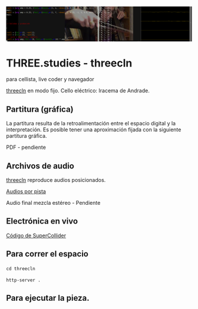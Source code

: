 ![th](https://github.com/EmilioOcelotl/THREE.studies/blob/main/threecln/img/bannerTh.png)

# THREE.studies - threecln

para cellista, live coder y navegador

[threecln](http://threecln.piranhalab.cc) en modo fijo. Cello eléctrico: Iracema de Andrade.

## Partitura (gráfica)

La partitura resulta de la retroalimentación entre el espacio digital y la interpretación. Es posible tener una aproximación fijada con la siguiente partitura gráfica. 

PDF - pendiente

## Archivos de audio

[threecln](http://threecln.piranhalab.cc) reproduce audios posicionados.

[Audios por pista](https://github.com/EmilioOcelotl/THREE.studies/tree/main/threecln/sounds)

Audio final mezcla estéreo - Pendiente

## Electrónica en vivo

[Código de SuperCollider](https://github.com/EmilioOcelotl/THREE.studies/blob/main/threecln/sc/musicaUNAM.scd)

## Para correr el espacio

`cd threecln`

`http-server .`

## Para ejecutar la pieza. 


